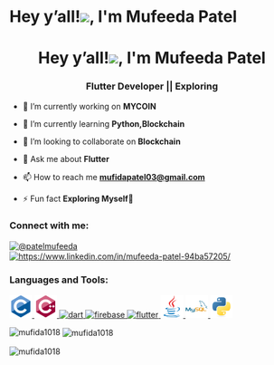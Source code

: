 # Hey y’all!<img src="https://raw.githubusercontent.com/MartinHeinz/MartinHeinz/master/wave.gif" width="30px">, I'm Mufeeda Patel

<h1 align="center">Hey y’all!<img src="https://raw.githubusercontent.com/MartinHeinz/MartinHeinz/master/wave.gif" width="30px">, I'm Mufeeda Patel</h1>
<h3 align="center">Flutter Developer || Exploring</h3>

- 🔭 I’m currently working on **MYCOIN**

- 🌱 I’m currently learning **Python,Blockchain**

- 👯 I’m looking to collaborate on **Blockchain**

- 💬 Ask me about **Flutter**

- 📫 How to reach me **mufidapatel03@gmail.com**

- ⚡ Fun fact **Exploring Myself🤪**

<h3 align="left">Connect with me:</h3>
<p align="left">
<a href="https://twitter.com/@patelmufeeda" target="blank"><img align="center" src="https://raw.githubusercontent.com/rahuldkjain/github-profile-readme-generator/master/src/images/icons/Social/twitter.svg" alt="@patelmufeeda" height="30" width="40" /></a>
<a href="https://linkedin.com/in/https://www.linkedin.com/in/mufeeda-patel-94ba57205/" target="blank"><img align="center" src="https://raw.githubusercontent.com/rahuldkjain/github-profile-readme-generator/master/src/images/icons/Social/linked-in-alt.svg" alt="https://www.linkedin.com/in/mufeeda-patel-94ba57205/" height="30" width="40" /></a>
</p>

<h3 align="left">Languages and Tools:</h3>
<p align="left"> <a href="https://www.cprogramming.com/" target="_blank" rel="noreferrer"> <img src="https://raw.githubusercontent.com/devicons/devicon/master/icons/c/c-original.svg" alt="c" width="40" height="40"/> </a> <a href="https://www.w3schools.com/cpp/" target="_blank" rel="noreferrer"> <img src="https://raw.githubusercontent.com/devicons/devicon/master/icons/cplusplus/cplusplus-original.svg" alt="cplusplus" width="40" height="40"/> </a> <a href="https://dart.dev" target="_blank" rel="noreferrer"> <img src="https://www.vectorlogo.zone/logos/dartlang/dartlang-icon.svg" alt="dart" width="40" height="40"/> </a> <a href="https://firebase.google.com/" target="_blank" rel="noreferrer"> <img src="https://www.vectorlogo.zone/logos/firebase/firebase-icon.svg" alt="firebase" width="40" height="40"/> </a> <a href="https://flutter.dev" target="_blank" rel="noreferrer"> <img src="https://www.vectorlogo.zone/logos/flutterio/flutterio-icon.svg" alt="flutter" width="40" height="40"/> </a> <a href="https://www.java.com" target="_blank" rel="noreferrer"> <img src="https://raw.githubusercontent.com/devicons/devicon/master/icons/java/java-original.svg" alt="java" width="40" height="40"/> </a> <a href="https://www.mysql.com/" target="_blank" rel="noreferrer"> <img src="https://raw.githubusercontent.com/devicons/devicon/master/icons/mysql/mysql-original-wordmark.svg" alt="mysql" width="40" height="40"/> </a> <a href="https://www.python.org" target="_blank" rel="noreferrer"> <img src="https://raw.githubusercontent.com/devicons/devicon/master/icons/python/python-original.svg" alt="python" width="40" height="40"/> </a> </p>

<p><img align="left" src="https://github-readme-stats.vercel.app/api/top-langs?username=mufida1018&show_icons=true&locale=en&layout=compact" alt="mufida1018" /></p>

<p>&nbsp;<img align="center" src="https://github-readme-stats.vercel.app/api?username=mufida1018&show_icons=true&locale=en" alt="mufida1018" /></p>

<p><img align="center" src="https://github-readme-streak-stats.herokuapp.com/?user=mufida1018&" alt="mufida1018" /></p>
